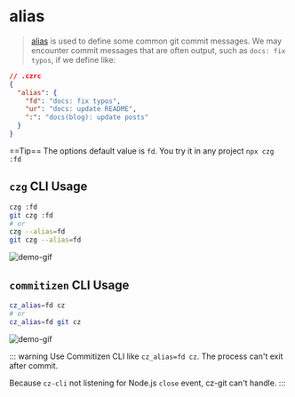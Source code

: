 # alias

> [alias](/config/engineer.html#alias) is used to define some common git commit messages. We may encounter commit messages that are often output, such as `docs: fix typos`, if we define like:

```json
// .czrc
{
  "alias": {
    "fd": "docs: fix typos",
    "ur": "docs: update README",
    ":": "docs(blog): update posts"
  }
}
```

==Tip== The options default value is `fd`. You try it in any project `npx czg :fd`

## `czg` CLI Usage

```sh
czg :fd
git czg :fd
# or
czg --alias=fd
git czg --alias=fd
```

![demo-gif](https://user-images.githubusercontent.com/40693636/176847992-23cbc56c-5487-4679-a84a-b4fe38a32b34.gif) <!-- size=688x263 -->

## `commitizen` CLI Usage

```sh
cz_alias=fd cz
# or
cz_alias=fd git cz
```

![demo-gif](https://user-images.githubusercontent.com/40693636/176701915-3f57721a-a54b-4e23-8de6-4d205e01ef9f.gif) <!-- size=688x263 -->

::: warning
Use Commitizen CLI like `cz_alias=fd cz`. The process can't exit after commit. 

Because `cz-cli` not listening for Node.js `close` event, cz-git can't handle.
:::
